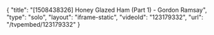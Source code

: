 {
    "title": "[1508438326] Honey Glazed Ham (Part 1) - Gordon Ramsay",
    "type": "solo",
    "layout": "iframe-static",
    "videoId": "123179332",
    "url": "\/tvpembed\/123179332"
}